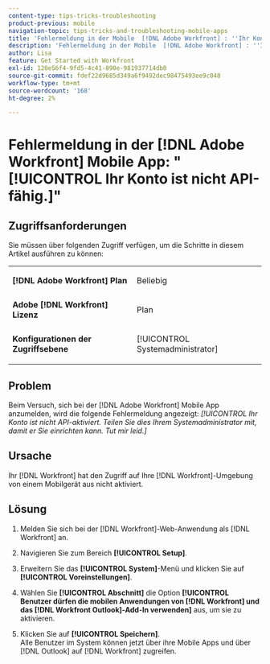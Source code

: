 ```yaml
---
content-type: tips-tricks-troubleshooting
product-previous: mobile
navigation-topic: tips-tricks-and-troubleshooting-mobile-apps
title: 'Fehlermeldung in der Mobile  [!DNL Adobe Workfront] : ''Ihr Konto ist nicht API-fähig.'''
description: 'Fehlermeldung in der Mobile  [!DNL Adobe Workfront] : ''Ihr Konto ist nicht API-fähig.'''
author: Lisa
feature: Get Started with Workfront
exl-id: 120e56f4-9fd5-4c41-890e-981937714db0
source-git-commit: fdef22d9685d349a6f9492dec98475493ee9c048
workflow-type: tm+mt
source-wordcount: '168'
ht-degree: 2%

---
```


# Fehlermeldung in der [!DNL Adobe Workfront] Mobile App: &quot;[!UICONTROL Ihr Konto ist nicht API-fähig.]&quot;

## Zugriffsanforderungen

Sie müssen über folgenden Zugriff verfügen, um die Schritte in diesem Artikel ausführen zu können:

<table style="table-layout:auto"> 
 <col> 
 <col> 
 <tbody> 
  <tr> 
   <td role="rowheader"><strong>[!DNL Adobe Workfront] Plan</strong></td> 
   <td> <p> Beliebig</p> </td> 
  </tr> 
  <tr> 
   <td role="rowheader"><strong>Adobe [!DNL Workfront] Lizenz</strong></td> 
   <td> <p>Plan</p> </td> 
  </tr> 
  <tr> 
   <td role="rowheader"><strong>Konfigurationen der Zugriffsebene</strong></td> 
   <td> <p>[!UICONTROL Systemadministrator] </p> </td> 
  </tr> 
 </tbody> 
</table>

## Problem

Beim Versuch, sich bei der [!DNL Adobe Workfront] Mobile App anzumelden, wird die folgende Fehlermeldung angezeigt: *[!UICONTROL Ihr Konto ist nicht API-aktiviert. Teilen Sie dies Ihrem Systemadministrator mit, damit er Sie einrichten kann. Tut mir leid.]*

## Ursache

Ihr [!DNL Workfront] hat den Zugriff auf Ihre [!DNL Workfront]-Umgebung von einem Mobilgerät aus nicht aktiviert.

## Lösung

1. Melden Sie sich bei der [!DNL Workfront]-Web-Anwendung als [!DNL Workfront] an.
1. Navigieren Sie zum Bereich **[!UICONTROL Setup]**.
1. Erweitern Sie das **[!UICONTROL System]**-Menü und klicken Sie auf **[!UICONTROL Voreinstellungen]**.

1. Wählen Sie **[!UICONTROL Abschnitt]** die Option **[!UICONTROL Benutzer dürfen die mobilen Anwendungen von [!DNL Workfront] und das [!DNL Workfront Outlook]-Add-In verwenden]** aus, um sie zu aktivieren.

1. Klicken Sie auf **[!UICONTROL Speichern]**.\
   Alle Benutzer im System können jetzt über ihre Mobile Apps und über [!DNL Outlook] auf [!DNL Workfront] zugreifen.
